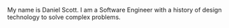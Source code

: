 My name is Daniel Scott. I am a Software Engineer with a history of design technology to solve complex problems. 
